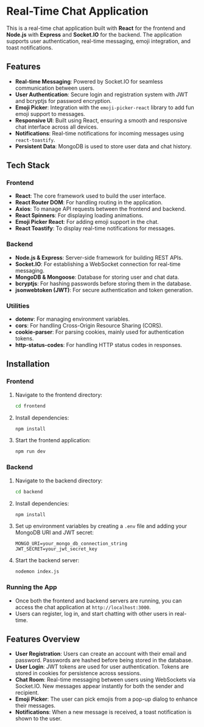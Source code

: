 # Real-Time Chat Application

This is a real-time chat application built with **React** for the frontend and **Node.js** with **Express** and **Socket.IO** for the backend. The application supports user authentication, real-time messaging, emoji integration, and toast notifications.

## Features

- **Real-time Messaging**: Powered by Socket.IO for seamless communication between users.
- **User Authentication**: Secure login and registration system with JWT and bcryptjs for password encryption.
- **Emoji Picker**: Integration with the `emoji-picker-react` library to add fun emoji support to messages.
- **Responsive UI**: Built using React, ensuring a smooth and responsive chat interface across all devices.
- **Notifications**: Real-time notifications for incoming messages using `react-toastify`.
- **Persistent Data**: MongoDB is used to store user data and chat history.

## Tech Stack

### Frontend

- **React**: The core framework used to build the user interface.
- **React Router DOM**: For handling routing in the application.
- **Axios**: To manage API requests between the frontend and backend.
- **React Spinners**: For displaying loading animations.
- **Emoji Picker React**: For adding emoji support in the chat.
- **React Toastify**: To display real-time notifications for messages.

### Backend

- **Node.js & Express**: Server-side framework for building REST APIs.
- **Socket.IO**: For establishing a WebSocket connection for real-time messaging.
- **MongoDB & Mongoose**: Database for storing user and chat data.
- **bcryptjs**: For hashing passwords before storing them in the database.
- **jsonwebtoken (JWT)**: For secure authentication and token generation.

### Utilities

- **dotenv**: For managing environment variables.
- **cors**: For handling Cross-Origin Resource Sharing (CORS).
- **cookie-parser**: For parsing cookies, mainly used for authentication tokens.
- **http-status-codes**: For handling HTTP status codes in responses.

## Installation

### Frontend

1. Navigate to the frontend directory:
    ```bash
    cd frontend
    ```

2. Install dependencies:
    ```bash
    npm install
    ```

3. Start the frontend application:
    ```bash
    npm run dev
    ```

### Backend

1. Navigate to the backend directory:
    ```bash
    cd backend
    ```

2. Install dependencies:
    ```bash
    npm install
    ```

3. Set up environment variables by creating a `.env` file and adding your MongoDB URI and JWT secret:
    ```dotenv
    MONGO_URI=your_mongo_db_connection_string
    JWT_SECRET=your_jwt_secret_key
    ```

4. Start the backend server:
    ```bash
    nodemon index.js
    ```

### Running the App

- Once both the frontend and backend servers are running, you can access the chat application at `http://localhost:3000`.
- Users can register, log in, and start chatting with other users in real-time.

## Features Overview

- **User Registration**: Users can create an account with their email and password. Passwords are hashed before being stored in the database.
- **User Login**: JWT tokens are used for user authentication. Tokens are stored in cookies for persistence across sessions.
- **Chat Room**: Real-time messaging between users using WebSockets via Socket.IO. New messages appear instantly for both the sender and recipient.
- **Emoji Picker**: The user can pick emojis from a pop-up dialog to enhance their messages.
- **Notifications**: When a new message is received, a toast notification is shown to the user.




